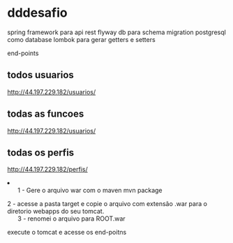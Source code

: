 # dddesafio

spring framework para api rest
flyway db para schema migration
postgresql como database
lombok para gerar getters e setters


end-points

<h2>todos usuarios</h2>

http://44.197.229.182/usuarios/

<h2>todas as funcoes</h2>

http://44.197.229.182/usuarios/


<h2>todas os perfis</h2>

http://44.197.229.182/perfis/

<li>
  <ul>1 - Gere o arquivo war com o maven
mvn package
    </ul
<ul>
2 - acesse a pasta target e copie o arquivo com extensão .war para o diretorio webapps do seu tomcat.
</ul>
 <ul> 
3 - renomei o arquivo para ROOT.war
  </ul>

execute o tomcat e acesse os end-poitns
